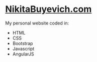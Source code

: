 # [NikitaBuyevich.com](http://NikitaBuyevich.com)

My personal website coded in: 
* HTML
* CSS
* Bootstrap
* Javascript
* AngularJS